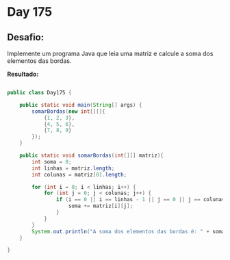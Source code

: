 # Day 175

## Desafio:

Implemente um programa Java que leia uma matriz e calcule a soma dos elementos das bordas.	

**Resultado:**

```java

public class Day175 {

    public static void main(String[] args) {
        somarBordas(new int[][]{
            {1, 2, 3},
            {4, 5, 6},
            {7, 8, 9}
        });
    }

    public static void somarBordas(int[][] matriz){
        int soma = 0;
        int linhas = matriz.length;
        int colunas = matriz[0].length;

        for (int i = 0; i < linhas; i++) {
            for (int j = 0; j < colunas; j++) {
                if (i == 0 || i == linhas - 1 || j == 0 || j == colunas - 1) {
                    soma += matriz[i][j];
                }
            }
        }
        System.out.println("A soma dos elementos das bordas é: " + soma);
    }

}